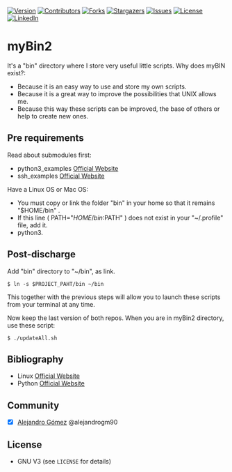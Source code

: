 [![Version][version-shield]][version-url]
[![Contributors][contributors-shield]][contributors-url]
[![Forks][forks-shield]][forks-url]
[![Stargazers][stars-shield]][stars-url]
[![Issues][issues-shield]][issues-url]
[![License][license-shield]][license-url]
[![LinkedIn][linkedin-shield]][linkedin-url]

# myBin2
It's a "bin" directory where I store very useful little scripts. Why does myBIN exist?:
 - Because it is an easy way to use and store my own scripts.
 - Because it is a great way to improve the possibilities that UNIX allows me.
 - Because this way these scripts can be improved, the base of others or help to create new ones.

## Pre requirements
Read about submodules first:
 - python3_examples [Official Website](https://github.com/alejandrogm90/python3_examples/)
 - ssh_examples [Official Website](hhttps://github.com/alejandrogm90/ssh_examples/)

Have a Linux OS or Mac OS:
 - You must copy or link the folder "bin" in your home so that it remains "$HOME/bin" .
 - If this line ( PATH="$HOME/bin:$PATH" ) does not exist in your "~/.profile" file, add it.
 - python3.

## Post-discharge

Add "bin" directory to "~/bin", as link.

```shell
$ ln -s $PROJECT_PAHT/bin ~/bin
```

This together with the previous steps will allow you to launch these scripts from your terminal at any time.

Now keep the last version of both repos. When you are in myBin2 directory, use these script:

```shell
$ ./updateAll.sh
```

## Bibliography
- Linux [Official Website](https://www.linux.org/)
- Python [Official Website](https://www.pyhton.org/)

## Community
- [x] [Alejandro Gómez](https://github.com/alejandrogm90) @alejandrogm90

## License
* GNU V3 (see `LICENSE` for details)

<!--
# Update GIT data
git submodule sync
git submodule update --init --recursive
git submodule update --remote --merge
git submodule update --recursive --remote
-->

[version-shield]: https://img.shields.io/badge/version-1.0-blue?style=for-the-badge
[contributors-shield]: https://img.shields.io/github/contributors/alejandrogm90/myBin2.svg?style=for-the-badge
[forks-shield]: https://img.shields.io/github/forks/alejandrogm90/myBin2.svg?style=for-the-badge
[stars-shield]: https://img.shields.io/github/stars/alejandrogm90/myBin2.svg?style=for-the-badge
[issues-shield]: https://img.shields.io/github/issues/alejandrogm90/myBin2.svg?style=for-the-badge
[license-shield]: https://img.shields.io/github/license/alejandrogm90/myBin2.svg?style=for-the-badge
[linkedin-shield]: https://img.shields.io/badge/-LinkedIn-black.svg?style=for-the-badge&logo=linkedin&colorB=555

[version-url]: https://github.com/alejandrogm90/myBin2/
[contributors-url]: https://github.com/alejandrogm90/myBin2/graphs/contributors
[forks-url]: https://github.com/alejandrogm90/myBin2/network/members
[stars-url]: https://github.com/alejandrogm90/myBin2/stargazers
[issues-url]: https://github.com/alejandrogm90/myBin2/issues
[license-url]: https://github.com/alejandrogm90/myBin2/blob/master/LICENSE.txt
[linkedin-url]: https://www.linkedin.com/in/alejandro-g-762869129/